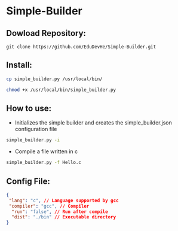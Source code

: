 # Simple-Builder

## Dowload Repository:
`git clone https://github.com/EduDevHe/Simple-Builder.git`

## Install:
```bash
cp simple_builder.py /usr/local/bin/
```
```bash
chmod +x /usr/local/bin/simple_builder.py
```
## How to use:
- Initializes the simple builder and creates the simple_builder.json configuration file
```bash
simple_builder.py -i
```
- Compile a file written in c
```bash
simple_builder.py -f Hello.c
```
## Config File:
```json
{
 "lang": "c", // Language supported by gcc
 "compiler": "gcc", // Compiler
  "run": "false", // Run after compile
  "dist": "./bin" // Executable directory
}
```
